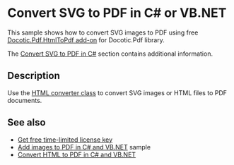 # Convert SVG to PDF in C# or VB.NET
This sample shows how to convert SVG images to PDF using free [Docotic.Pdf.HtmlToPdf add-on](https://www.nuget.org/packages/BitMiracle.Docotic.Pdf.HtmlToPdf/) for Docotic.Pdf library.

The [Convert SVG to PDF in C#](https://bitmiracle.com/pdf-library/html-pdf/#svg) section contains additional information.

## Description

Use the [HTML converter class](https://api.docotic.com/htmltopdf/htmlconverter) to convert SVG images or HTML files to PDF documents.

## See also
* [Get free time-limited license key](https://bitmiracle.com/pdf-library/download)
* [Add images to PDF in C# and VB.NET](/Samples/Images/AddAndDrawImage) sample
* [Convert HTML to PDF in C# and VB.NET](https://bitmiracle.com/pdf-library/html-pdf/convert)